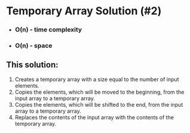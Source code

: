 # Temporary Array Solution (#2)

- ### O(n) - time complexity
- ### O(n) - space

## This solution:

1. Creates a temporary array with a size equal to the number of input elements.
2. Copies the elements, which will be moved to the beginning, from the input array to a temporary array.
3. Copies the elements, which will be shifted to the end, from the input array to a temporary array.
4. Replaces the contents of the input array with the contents of the temporary array.